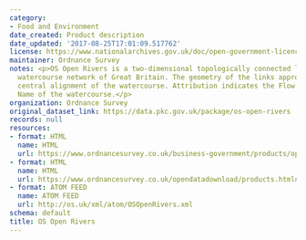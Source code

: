 ```yaml
---
category:
- Food and Environment
date_created: Product description
date_updated: '2017-08-25T17:01:09.517762'
license: https://www.nationalarchives.gov.uk/doc/open-government-licence/version/3/
maintainer: Ordnance Survey
notes: <p>OS Open Rivers is a two-dimensional topologically connected link and node
  watercourse network of Great Britain. The geometry of the links approximates the
  central alignment of the watercourse. Attribution indicates the Flow Direction and
  Name of the watercourse.</p>
organization: Ordnance Survey
original_dataset_link: https://data.pkc.gov.uk/package/os-open-rivers
records: null
resources:
- format: HTML
  name: HTML
  url: https://www.ordnancesurvey.co.uk/business-government/products/open-map-rivers
- format: HTML
  name: HTML
  url: https://www.ordnancesurvey.co.uk/opendatadownload/products.html#OPRVRS
- format: ATOM FEED
  name: ATOM FEED
  url: http://os.uk/xml/atom/OSOpenRivers.xml
schema: default
title: OS Open Rivers
---
```

